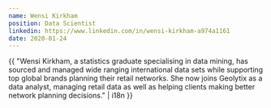 ```yaml
---
name: Wensi Kirkham
position: Data Scientist
linkedin: https://www.linkedin.com/in/wensi-kirkham-a974a1161
date: 2020-01-24
---
```


{{ "Wensi Kirkham, a statistics graduate specialising in data mining, has sourced and managed wide ranging international data sets while supporting top global brands planning their retail networks. She now joins Geolytix as a data analyst, managing retail data as well as helping clients making better network planning decisions." | i18n }}
